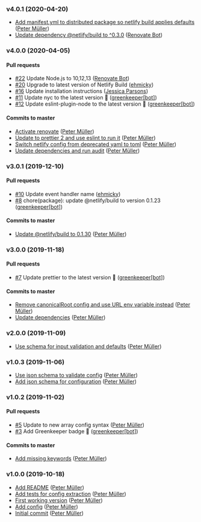 ### v4.0.1 (2020-04-20)

- [Add manifest.yml to distributed package so netlify build applies defaults](https://github.com/munter/netlify-plugin-subfont/commit/c4d4f79fdc22b688addd9cba6a6c7d9b769d1e4c) ([Peter Müller](mailto:munter@fumle.dk))
- [Update dependency @netlify\/build to ^0.3.0](https://github.com/munter/netlify-plugin-subfont/commit/a212daee334f402a118e8decbcbcfe16d005e842) ([Renovate Bot](mailto:bot@renovateapp.com))

### v4.0.0 (2020-04-05)

#### Pull requests

- [#22](https://github.com/munter/netlify-plugin-subfont/pull/22) Update Node.js to 10,12,13 ([Renovate Bot](mailto:bot@renovateapp.com))
- [#20](https://github.com/munter/netlify-plugin-subfont/pull/20) Upgrade to latest version of Netlify Build ([ehmicky](mailto:ehmicky@gmail.com))
- [#16](https://github.com/munter/netlify-plugin-subfont/pull/16) Update installation instructions ([Jessica Parsons](mailto:verythorough@users.noreply.github.com))
- [#11](https://github.com/munter/netlify-plugin-subfont/pull/11) Update nyc to the latest version 🚀 ([greenkeeper[bot]](mailto:23040076+greenkeeper[bot]@users.noreply.github.com))
- [#12](https://github.com/munter/netlify-plugin-subfont/pull/12) Update eslint-plugin-node to the latest version 🚀 ([greenkeeper[bot]](mailto:23040076+greenkeeper[bot]@users.noreply.github.com))

#### Commits to master

- [Activate renovate](https://github.com/munter/netlify-plugin-subfont/commit/b37ffd7522fc57c6cbb17db1838168bded57ade2) ([Peter Müller](mailto:munter@fumle.dk))
- [Update to prettier 2 and use eslint to run it](https://github.com/munter/netlify-plugin-subfont/commit/0f560b8cb08287485e418beb0a98cdee846ba4da) ([Peter Müller](mailto:munter@fumle.dk))
- [Switch netlify config from deprecated yaml to toml](https://github.com/munter/netlify-plugin-subfont/commit/801fe3915125ec4c2b25613d17c58f4d2f0025cf) ([Peter Müller](mailto:munter@fumle.dk))
- [Update dependencies and run audit](https://github.com/munter/netlify-plugin-subfont/commit/2c56d15445ac634c6a9521850b0968eb5cafa757) ([Peter Müller](mailto:munter@fumle.dk))

### v3.0.1 (2019-12-10)

#### Pull requests

- [#10](https://github.com/munter/netlify-plugin-subfont/pull/10) Update event handler name ([ehmicky](mailto:ehmicky@users.noreply.github.com))
- [#8](https://github.com/munter/netlify-plugin-subfont/pull/8) chore\(package\): update @netlify\/build to version 0.1.23 ([greenkeeper[bot]](mailto:23040076+greenkeeper[bot]@users.noreply.github.com))

#### Commits to master

- [Update @netlify\/build to 0.1.30](https://github.com/munter/netlify-plugin-subfont/commit/7e4aea012ac25394f72d33003621e0573361953d) ([Peter Müller](mailto:munter@fumle.dk))

### v3.0.0 (2019-11-18)

#### Pull requests

- [#7](https://github.com/munter/netlify-plugin-subfont/pull/7) Update prettier to the latest version 🚀 ([greenkeeper[bot]](mailto:23040076+greenkeeper[bot]@users.noreply.github.com))

#### Commits to master

- [Remove canonicalRoot config and use URL env variable instead](https://github.com/munter/netlify-plugin-subfont/commit/48d9277c9d27a2a9cba0034ccc6a8910be06f0fa) ([Peter Müller](mailto:munter@fumle.dk))
- [Update dependencies](https://github.com/munter/netlify-plugin-subfont/commit/c9a39dd7c5e05dfa6b00d02338033a85261adc4e) ([Peter Müller](mailto:munter@fumle.dk))

### v2.0.0 (2019-11-09)

- [Use schema for input validation and defaults](https://github.com/munter/netlify-plugin-subfont/commit/9f83827f803f1bf82334853243fb1f9b92693fb3) ([Peter Müller](mailto:munter@fumle.dk))

### v1.0.3 (2019-11-06)

- [Use json schema to validate config](https://github.com/munter/netlify-plugin-subfont/commit/3df54e0740db8e2c3149d8ecab165c995cfd4e9a) ([Peter Müller](mailto:munter@fumle.dk))
- [Add json schema for configuration](https://github.com/munter/netlify-plugin-subfont/commit/82b380a98b78179ccea0dcb221d7a8c0458c4c04) ([Peter Müller](mailto:munter@fumle.dk))

### v1.0.2 (2019-11-02)

#### Pull requests

- [#5](https://github.com/munter/netlify-plugin-subfont/pull/5) Update to new array config syntax ([Peter Müller](mailto:munter@fumle.dk))
- [#3](https://github.com/munter/netlify-plugin-subfont/pull/3) Add Greenkeeper badge 🌴 ([greenkeeper[bot]](mailto:23040076+greenkeeper[bot]@users.noreply.github.com))

#### Commits to master

- [Add missing keywords](https://github.com/munter/netlify-plugin-subfont/commit/39bebaec8da9737d7717208ee3301fb0b946c0f6) ([Peter Müller](mailto:munter@fumle.dk))

### v1.0.0 (2019-10-18)

- [Add README](https://github.com/munter/netlify-plugin-subfont/commit/dbadc0ff3d9fb22e262a9e541c785e7470ac1c22) ([Peter Müller](mailto:munter@fumle.dk))
- [Add tests for config extraction](https://github.com/munter/netlify-plugin-subfont/commit/eac3e128cc0aba5e3247b889653ea7f3277d6a7c) ([Peter Müller](mailto:munter@fumle.dk))
- [First working version](https://github.com/munter/netlify-plugin-subfont/commit/79af4da224bc04df04220a32534a2357ec85cfcd) ([Peter Müller](mailto:munter@fumle.dk))
- [Add config](https://github.com/munter/netlify-plugin-subfont/commit/85ca9968881d5a12713a257df731d232555138a3) ([Peter Müller](mailto:munter@fumle.dk))
- [Initial commit](https://github.com/munter/netlify-plugin-subfont/commit/99f51371b57b5107844d44edaf3b726280a32ea2) ([Peter Müller](mailto:munter@fumle.dk))


